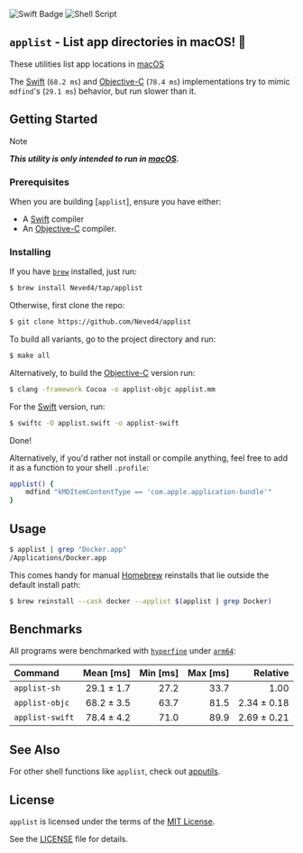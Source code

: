 ![Swift Badge](https://img.shields.io/badge/Swift-F05138?logo=swift&logoColor=fff&style=flat)
![Shell Script](https://img.shields.io/badge/Shell_Script-9DDE66?logo=gnubash&logoColor=000&style=flat)

## `applist` - List app directories in macOS! 🚀

These utilities list app locations in [macOS]

The [Swift] (`68.2 ms`) and [Objective-C] (`78.4 ms`) implementations try to mimic
`mdfind`'s (`29.1 ms`) behavior, but run slower than it.

## Getting Started

> [!NOTE]
> _**This utility is only intended to run in [macOS].**_

### Prerequisites

When you are building [`applist`], ensure you have either:
- A [Swift] compiler
- An [Objective-C] compiler.

### Installing

If you have [`brew`] installed, just run:
```sh
$ brew install Neved4/tap/applist
```

Otherwise, first clone the repo:
```sh
$ git clone https://github.com/Neved4/applist
```

To build all variants, go to the project directory and run:
```sh
$ make all
```

Alternatively, to build the [Objective-C] version run:
```sh
$ clang -framework Cocoa -o applist-objc applist.mm
```

For the [Swift] version, run:
```sh
$ swiftc -O applist.swift -o applist-swift
```

Done!

Alternatively, if you'd rather not install or compile anything, feel free to
add it as a function to your shell `.profile`:
```sh
applist() {
    mdfind "kMDItemContentType == 'com.apple.application-bundle'"
}
```

## Usage

```sh
$ applist | grep "Docker.app"
/Applications/Docker.app
```

This comes handy for manual [Homebrew][`brew`] reinstalls that lie outside
the default install path:
```sh
$ brew reinstall --cask docker --applist $(applist | grep Docker)
```

## Benchmarks

All programs were benchmarked with [`hyperfine`] under [`arm64`]:

| Command          |  Mean [ms] | Min [ms] | Max [ms] |    Relative |
| :--------------- | ---------: | -------: | -------: | ----------: |
| `applist-sh`    | 29.1 ± 1.7 |     27.2 |     33.7 |        1.00 |
| `applist-objc`  | 68.2 ± 3.5 |     63.7 |     81.5 | 2.34 ± 0.18 |
| `applist-swift` | 78.4 ± 4.2 |     71.0 |     89.9 | 2.69 ± 0.21 |

## See Also

For other shell functions like `applist`, check out [apputils].

## License

`applist` is licensed under the terms of the [MIT License].

See the [LICENSE](LICENSE) file for details.

[`arm64`]: https://en.wikipedia.org/wiki/AArch64
[`brew`]: https://brew.sh/
[`hyperfine`]: https://github.com/sharkdp/hyperfine
[macOS]: https://www.apple.com/macos/
[MIT License]: https://opensource.org/license/mit/
[apputils]: https://github.com/Neved4/apputils
[Objective-C]:
    https://developer.apple.com/library/archive/documentation/Cocoa/Conceptual/ProgrammingWithObjectiveC/Introduction/Introduction.html
[Swift]: https://www.swift.org/
